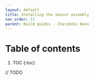 ```yaml
---
layout: default
title: Installing the sensor assembly
nav_order: 11
parent: Build guides - Charybdis Nano
---
```


# Table of contents

1. TOC
{:toc}

// TODO